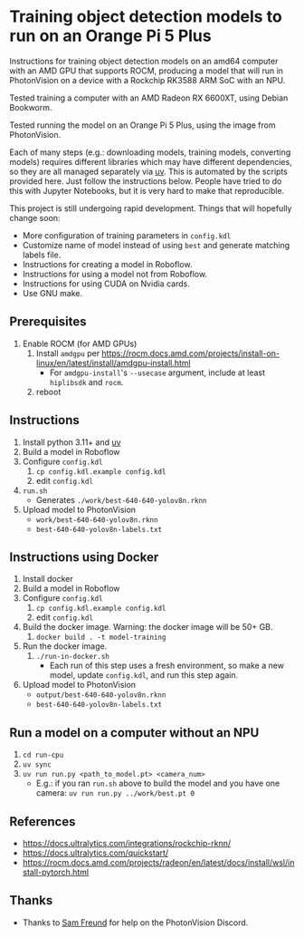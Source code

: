 # Training object detection models to run on an Orange Pi 5 Plus

Instructions for training object detection models on an amd64 computer with an AMD GPU that supports ROCM,
producing a model that will run in PhotonVision on a device with a Rockchip RK3588 ARM SoC with an NPU.

Tested training a computer with an AMD Radeon RX 6600XT, using Debian Bookworm.

Tested running the model on an Orange Pi 5 Plus, using the image from PhotonVision.

Each of many steps (e.g.: downloading models, training models, converting models) requires
different libraries which may have different dependencies, so they are all managed separately
via [uv](https://docs.astral.sh/uv/getting-started/installation/).
This is automated by the scripts provided here. Just follow the instructions below.
People have tried to do this with Jupyter Notebooks, but it is very hard to make that reproducible.

This project is still undergoing rapid development. Things that will hopefully change soon:

* More configuration of training parameters in `config.kdl`
* Customize name of model instead of using `best` and generate matching labels file.
* Instructions for creating a model in Roboflow.
* Instructions for using a model not from Roboflow.
* Instructions for using CUDA on Nvidia cards.
* Use GNU make.

## Prerequisites

1. Enable ROCM (for AMD GPUs)
    1. Install `amdgpu` per https://rocm.docs.amd.com/projects/install-on-linux/en/latest/install/amdgpu-install.html
        * For `amdgpu-install`'s `--usecase` argument, include at least `hiplibsdk` and `rocm`.
    2. reboot

## Instructions

1. Install python 3.11+ and [uv](https://docs.astral.sh/uv/getting-started/installation/)
2. Build a model in Roboflow
3. Configure `config.kdl`
    1. `cp config.kdl.example config.kdl`
    2. edit `config.kdl`
4. `run.sh`
    * Generates `./work/best-640-640-yolov8n.rknn`
5. Upload model to PhotonVision
    * `work/best-640-640-yolov8n.rknn`
    * `best-640-640-yolov8n-labels.txt`

## Instructions using Docker

1. Install docker
2. Build a model in Roboflow
3. Configure `config.kdl`
    1. `cp config.kdl.example config.kdl`
    2. edit `config.kdl`
4. Build the docker image. Warning: the docker image will be 50+ GB.
    1. `docker build . -t model-training`
5. Run the docker image.
    1. `./run-in-docker.sh`
        * Each run of this step uses a fresh environment, so make a new model,
          update `config.kdl`, and run this step again.
6. Upload model to PhotonVision
    * `output/best-640-640-yolov8n.rknn`
    * `best-640-640-yolov8n-labels.txt`

## Run a model on a computer without an NPU

1. `cd run-cpu`
2. `uv sync`
3. `uv run run.py <path_to_model.pt> <camera_num>`
    * E.g.: if you ran `run.sh` above to build the model and you have one camera:
      `uv run run.py ../work/best.pt 0`

## References

* https://docs.ultralytics.com/integrations/rockchip-rknn/
* https://docs.ultralytics.com/quickstart/
* https://rocm.docs.amd.com/projects/radeon/en/latest/docs/install/wsl/install-pytorch.html

## Thanks

* Thanks to [Sam Freund](https://github.com/samfreund) for help on the PhotonVision Discord.
